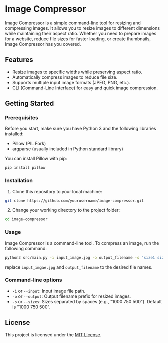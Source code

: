 # Image Compressor

Image Compressor is a simple command-line tool for resizing and compressing images. It allows you to resize images to different dimensions while maintaining their aspect ratio. Whether you need to prepare images for a website, reduce file sizes for faster loading, or create thumbnails, Image Compressor has you covered.

## Features

- Resize images to specific widths while preserving aspect ratio.
- Automatically compress images to reduce file size.
- Supports multiple input image formats (JPEG, PNG, etc.).
- CLI (Command-Line Interface) for easy and quick image compression.

## Getting Started

### Prerequisites

Before you start, make sure you have Python 3 and the following libraries installed:

- Pillow (PIL Fork)
- argparse (usually included in Python standard library)

You can install Pillow with pip:

```bash
pip install pillow
```

### Installation

1. Clone this repository to your local machine:

```bash
git clone https://github.com/yourusername/image-compressor.git
```

2. Change your working directory to the project folder:

```bash
cd image-compressor
```

### Usage

Image Compressor is a command-line tool. To compress an image, run the following command:

```bash
python3 src/main.py -i input_image.jpg -o output_filename -s "size1 size2 size3 ..."
```
replace `input_imgae.jpg` and `output_filename` to the desired file names.

### Command-line options

* `-i` or `--input`: Input image file path.
* `-o` or `--output`: Output filename prefix for resized images.
* `-s`  or `--sizes`: Sizes separated by spaces (e.g., "1000 750 500"). Default is "1000 750 500".

## License

This project is licensed under the [MIT License](https://opensource.org/licenses/MIT).
